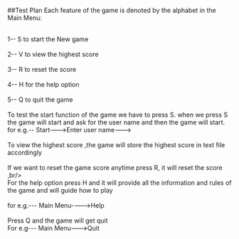 ##Test Plan
Each feature of the game is denoted by the alphabet in the Main Menu:

<br>1-- S to start the New game <br/>
</br>2-- V to view the highest score <br/>
<br>3-- R to reset the score <br/>
<br>4-- H for the help option <br/>
<br>5-- Q to quit the game </br>
 <br>To test the start function of the game we have to press S. when we press S the game will start and ask for the user name and then the game will start.
 for e.g.-- Start--->Enter user name---> <br/>
 <br> To view the highest score ,the game will store the highest score in text file accordingly <br/>
<br> If we want to reset the game score anytime press R, it will reset the score ,br/>
<br> For the help option press H and it will provide all the information and rules of the game and will guide how to play</br>
<br>for e.g.--- Main Menu---->Help<br/>
<br> Press Q and the game will get quit<br/>
For e.g--- Main Menu--->Quit
